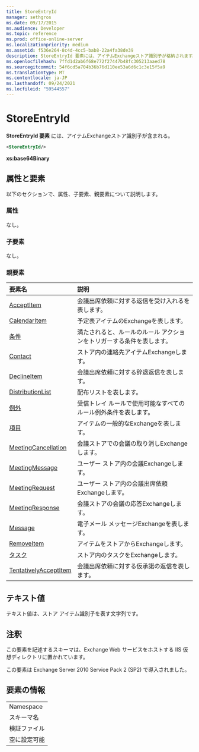 ```yaml
---
title: StoreEntryId
manager: sethgros
ms.date: 09/17/2015
ms.audience: Developer
ms.topic: reference
ms.prod: office-online-server
ms.localizationpriority: medium
ms.assetid: f536e264-8c4d-4cc5-bab8-22a4fa38de39
description: StoreEntryId 要素には、アイテムExchangeストア識別子が格納されます。
ms.openlocfilehash: 7ffd1d2ab6f68e772f27447b48fc305213aaed78
ms.sourcegitcommit: 54f6cd5a704b36b76d110ee53a6d6c1c3e15f5a9
ms.translationtype: MT
ms.contentlocale: ja-JP
ms.lasthandoff: 09/24/2021
ms.locfileid: "59544557"
---
```

# <a name="storeentryid"></a>StoreEntryId

**StoreEntryId 要素** には、アイテムExchangeストア識別子が含まれる。 
  
```XML
<StoreEntryId/>
```

 **xs:base64Binary**
## <a name="attributes-and-elements"></a>属性と要素

以下のセクションで、属性、子要素、親要素について説明します。
  
### <a name="attributes"></a>属性

なし。
  
### <a name="child-elements"></a>子要素

なし。
  
### <a name="parent-elements"></a>親要素

|**要素名**|**説明**|
|:-----|:-----|
|[AcceptItem](acceptitem.md) <br/> |会議出席依頼に対する返信を受け入れるを表します。  <br/> |
|[CalendarItem](calendaritem.md) <br/> |予定表アイテムのExchangeを表します。  <br/> |
|[条件](conditions.md) <br/> |満たされると、ルールのルール アクションをトリガーする条件を表します。  <br/> |
|[Contact](contact.md) <br/> |ストア内の連絡先アイテムExchangeします。  <br/> |
|[DeclineItem](declineitem.md) <br/> |会議出席依頼に対する辞退返信を表します。  <br/> |
|[DistributionList](distributionlist.md) <br/> |配布リストを表します。  <br/> |
|[例外](exceptions.md) <br/> |受信トレイ ルールで使用可能なすべてのルール例外条件を表します。  <br/> |
|[項目](item.md) <br/> |アイテムの一般的なExchangeを表します。  <br/> |
|[MeetingCancellation](meetingcancellation.md) <br/> |会議ストアでの会議の取り消しExchangeします。  <br/> |
|[MeetingMessage](meetingmessage.md) <br/> |ユーザー ストア内の会議Exchangeします。  <br/> |
|[MeetingRequest](meetingrequest.md) <br/> |ユーザー ストア内の会議出席依頼Exchangeします。  <br/> |
|[MeetingResponse](meetingresponse.md) <br/> |会議ストアの会議の応答Exchangeします。  <br/> |
|[Message](message-ex15websvcsotherref.md) <br/> |電子メール メッセージExchangeを表します。  <br/> |
|[RemoveItem](removeitem.md) <br/> |アイテムをストアからExchangeします。  <br/> |
|[タスク](task.md) <br/> |ストア内のタスクをExchangeします。  <br/> |
|[TentativelyAcceptItem](tentativelyacceptitem.md) <br/> |会議出席依頼に対する仮承諾の返信を表します。  <br/> |
   
## <a name="text-value"></a>テキスト値

テキスト値は、ストア アイテム識別子を表す文字列です。
  
## <a name="remarks"></a>注釈

この要素を記述するスキーマは、Exchange Web サービスをホストする IIS 仮想ディレクトリに置かれています。
  
この要素は Exchange Server 2010 Service Pack 2 (SP2) で導入されました。
  
## <a name="element-information"></a>要素の情報

||
|:-----|
|Namespace  <br/> |
|スキーマ名  <br/> |
|検証ファイル  <br/> |
|空に設定可能  <br/> |
   

